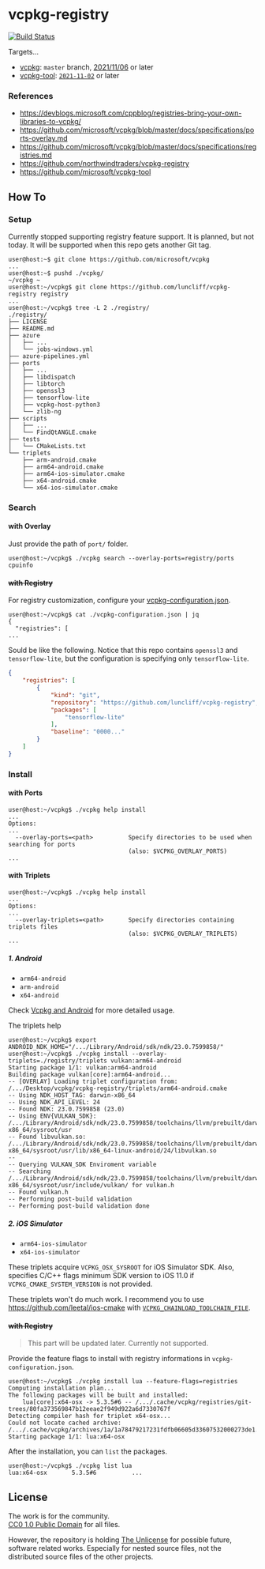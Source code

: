# vcpkg-registry

[![Build Status](https://dev.azure.com/luncliff/personal/_apis/build/status/luncliff.vcpkg-registry?branchName=main)](https://dev.azure.com/luncliff/personal/_build/latest?definitionId=52&branchName=main)

Targets...

* [vcpkg](https://github.com/microsoft/vcpkg): `master` branch, [2021/11/06](https://github.com/microsoft/vcpkg/tree/1ab6c8c7fa1b6971d1e0dc14e2510801d515fde0) or later
* [vcpkg-tool](https://github.com/microsoft/vcpkg-tool): [`2021-11-02`](https://github.com/microsoft/vcpkg-tool/releases/tag/2021-11-02) or later

### References

* https://devblogs.microsoft.com/cppblog/registries-bring-your-own-libraries-to-vcpkg/
* https://github.com/microsoft/vcpkg/blob/master/docs/specifications/ports-overlay.md
* https://github.com/microsoft/vcpkg/blob/master/docs/specifications/registries.md
* https://github.com/northwindtraders/vcpkg-registry
* https://github.com/microsoft/vcpkg-tool

## How To

### Setup

Currently stopped supporting registry feature support.
It is planned, but not today. It will be supported when this repo gets another Git tag.

```console
user@host:~$ git clone https://github.com/microsoft/vcpkg
...
user@host:~$ pushd ./vcpkg/
~/vcpkg ~
user@host:~/vcpkg$ git clone https://github.com/luncliff/vcpkg-registry registry
...
user@host:~/vcpkg$ tree -L 2 ./registry/
./registry/
├── LICENSE
├── README.md
├── azure
│   ├── ...
│   └── jobs-windows.yml
├── azure-pipelines.yml
├── ports
│   ├── ...
│   ├── libdispatch
│   ├── libtorch
│   ├── openssl3
│   ├── tensorflow-lite
│   ├── vcpkg-host-python3
│   └── zlib-ng
├── scripts
│   ├── ...
│   └── FindQtANGLE.cmake
├── tests
│   └── CMakeLists.txt
└── triplets
    ├── arm-android.cmake
    ├── arm64-android.cmake
    ├── arm64-ios-simulator.cmake
    ├── x64-android.cmake
    └── x64-ios-simulator.cmake
```

### Search

#### with Overlay

Just provide the path of `port/` folder. 

```console
user@host:~/vcpkg$ ./vcpkg search --overlay-ports=registry/ports cpuinfo
```

#### ~~with Registry~~

For registry customization, configure your [vcpkg-configuration.json](https://github.com/microsoft/vcpkg/blob/master/docs/specifications/registries.md).

```console
user@host:~/vcpkg$ cat ./vcpkg-configuration.json | jq
{
  "registries": [
...
```

Sould be like the following. Notice that this repo contains `openssl3` and `tensorflow-lite`, but the configuration is specifying only `tensorflow-lite`.

```json
{
    "registries": [
        {
            "kind": "git",
            "repository": "https://github.com/luncliff/vcpkg-registry",
            "packages": [
                "tensorflow-lite"
            ],
            "baseline": "0000..."
        }
    ]
}
```

### Install

#### with Ports

```console
user@host:~/vcpkg$ ./vcpkg help install
...
Options:
...
  --overlay-ports=<path>          Specify directories to be used when searching for ports
                                  (also: $VCPKG_OVERLAY_PORTS)
...
```

#### with Triplets

```console
user@host:~/vcpkg$ ./vcpkg help install
...
Options:
...
  --overlay-triplets=<path>       Specify directories containing triplets files
                                  (also: $VCPKG_OVERLAY_TRIPLETS)
...
```

##### 1. Android

* `arm64-android`
* `arm-android`
* `x64-android`

Check [Vcpkg and Android](https://github.com/microsoft/vcpkg/blob/master/docs/users/android.md) for more detailed usage.

The triplets help 
```console
user@host:~/vcpkg$ export ANDROID_NDK_HOME="/.../Library/Android/sdk/ndk/23.0.7599858/"
user@host:~/vcpkg$ ./vcpkg install --overlay-triplets=./registry/triplets vulkan:arm64-android
Starting package 1/1: vulkan:arm64-android
Building package vulkan[core]:arm64-android...
-- [OVERLAY] Loading triplet configuration from: /.../Desktop/vcpkg/vcpkg-registry/triplets/arm64-android.cmake
-- Using NDK_HOST_TAG: darwin-x86_64
-- Using NDK_API_LEVEL: 24
-- Found NDK: 23.0.7599858 (23.0)
-- Using ENV{VULKAN_SDK}: /.../Library/Android/sdk/ndk/23.0.7599858/toolchains/llvm/prebuilt/darwin-x86_64/sysroot/usr
-- Found libvulkan.so: /.../Library/Android/sdk/ndk/23.0.7599858/toolchains/llvm/prebuilt/darwin-x86_64/sysroot/usr/lib/x86_64-linux-android/24/libvulkan.so
-- 
-- Querying VULKAN_SDK Enviroment variable
-- Searching /.../Library/Android/sdk/ndk/23.0.7599858/toolchains/llvm/prebuilt/darwin-x86_64/sysroot/usr/include/vulkan/ for vulkan.h
-- Found vulkan.h
-- Performing post-build validation
-- Performing post-build validation done
```

##### 2. iOS Simulator

* `arm64-ios-simulator`
* `x64-ios-simulator`

These triplets acquire `VCPKG_OSX_SYSROOT` for iOS Simulator SDK. Also, specifies C/C++ flags minimum SDK version to iOS 11.0 if `VCPKG_CMAKE_SYSTEM_VERSION` is not provided.

These triplets won't do much work. I recommend you to use https://github.com/leetal/ios-cmake with [`VCPKG_CHAINLOAD_TOOLCHAIN_FILE`](https://github.com/microsoft/vcpkg/blob/master/docs/users/triplets.md#vcpkg_chainload_toolchain_file).

#### ~~with Registry~~

> This part will be updated later. Currently not supported.

Provide the feature flags to install with registry informations in `vcpkg-configuration.json`.

```console
user@host:~/vcpkg$ ./vcpkg install lua --feature-flags=registries
Computing installation plan...
The following packages will be built and installed:
    lua[core]:x64-osx -> 5.3.5#6 -- /.../.cache/vcpkg/registries/git-trees/80fa373569847b12eeae2f949d922a6d7330767f
Detecting compiler hash for triplet x64-osx...
Could not locate cached archive: /.../.cache/vcpkg/archives/1a/1a78479217231fdfb06605d33607532000273de1.zip
Starting package 1/1: lua:x64-osx
```

After the installation, you can `list` the packages.

```console
user@host:~/vcpkg$ ./vcpkg list lua
lua:x64-osx       5.3.5#6          ...
```

## License

The work is for the community.  
[CC0 1.0 Public Domain](https://creativecommons.org/publicdomain/zero/1.0/deed.ko) for all files.

However, the repository is holding [The Unlicense](https://unlicense.org) for possible future, software related works.
Especially for nested source files, not the distributed source files of the other projects.
